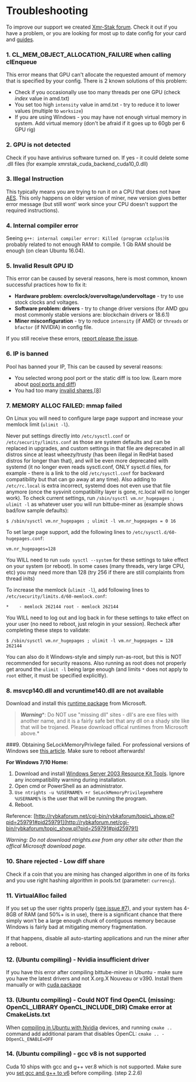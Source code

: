 # Troubleshooting
To improve our support we created [Xmr-Stak forum](https://www.reddit.com/r/XmrStak). Check it out if you have a problem, or you are looking for most up to date config for your card and [guides](https://www.reddit.com/r/XmrStak/wiki/index).


### 1. CL_MEM_OBJECT_ALLOCATION_FAILURE when calling clEnqueue
This error means that GPU can't allocate the requested amount of memory that is specified by your config. There is 2 known solutions of this problem:

* Check if you occasionally use too many threads per one GPU (check *index* value in amd.txt)
* You set too high `intensity` value in amd.txt - try to reduce it to lower values (multiple to `worksize`)
* If you are using Windows - you may have not enough virtual memory in system. Add virtual memory (don't be afraid if it goes up to 60gb per 6 GPU rig)

 

### 2. GPU is not detected
Check if you have antivirus software turned on. If yes - it could delete some .dll files (for example  xmrstak\_cuda\_backend\_cuda10\_0.dll)

 

### 3. Illegal Instruction
This typically means you are trying to run it on a CPU that does not have [AES](https://en.wikipedia.org/wiki/AES_instruction_set). This only happens on older version of miner, new version gives better error message (but still wont' work since your CPU doesn't support the required instructions).

 

### 4.  Internal compiler error
Seeing  `g++: internal compiler error: Killed (program cc1plus)`is probably related to not enough RAM to compile. 1 Gb RAM should be enough (on clean Ubuntu 16.04).

 

### 5. Invalid Result GPU ID
This error can be caused by several reasons, here is most common, known successful practices how to fix it:

* **Hardware problem: overclock/overvoltage/undervoltage** \- try to use stock clocks and voltages.
* **Software problem: drivers** \- try to change driver versions (for AMD gpu most commonly stable versions are: blockchain drivers or 18.6.1)
* **Miner misconfiguration** \- try to reduce `intensity` (if AMD) or `threads` or `bfactor` (if NVIDIA) in config file.

If you still receive these errors, [report please the issue](https://github.com/fireice-uk/bittube-miner/issues).

 
### 6. IP is banned
Pool has banned your IP, This can be caused by several reasons:

* You selected wrong pool port or the static diff is too low. (Learn more about [pool ports and diff](https://www.reddit.com/r/XmrStak/wiki/guides/other-questions#wiki_1._pool_ports_and_difficulty))
* You had too many [invalid shares \[8\]](https://www.reddit.com/r/XmrStak/wiki/troubleshooting#wiki_8._invalid_result_gpu_id)

 

### 7. MEMORY ALLOC FAILED: mmap failed
On Linux you will need to configure large page support and increase your memlock limit (`ulimit -l`).

Never put settings directly into `/etc/sysctl.conf` or `/etc/security/limits.conf`  as those are system defaults and can be replaced in upgrades, and custom settings in that file are deprecated in all distros since at least wheezy/trusty (has been illegal in RedHat based distros for longer than that), and will be even more deprecated with systemd (it no longer even reads sysctl.conf, ONLY sysctl.d files, for example - there is a link to the old `/etc/sysctl.conf` for backward compatibility but that can go away at any time). Also adding to `/etc/rc.local` is extra incorrect, systemd does not even use that file anymore (once the sysvinit compatibility layer is gone, rc.local will no longer work). To check current settings, run `/sbin/sysctl vm.nr_hugepages ; ulimit -l` as whatever user you will run bittube-miner  as (example shows bad/low sample defaults):

    $ /sbin/sysctl vm.nr_hugepages ; ulimit -l vm.nr_hugepages = 0 16 

To set large page support, add the following lines to `/etc/sysctl.d/60-hugepages.conf`:

    vm.nr_hugepages=128 

You WILL need to run `sudo sysctl --system` for these settings to take effect on your system (or reboot). In some cases (many threads, very large CPU, etc) you may need more than 128 (try 256 if there are still complaints from thread inits)

To increase the memlock (`ulimit -l`), add following lines to `/etc/security/limits.d/60-memlock.conf`:

    *    - memlock 262144 root - memlock 262144 

You WILL need to log out and log back in for these settings to take effect on your user (no need to reboot, just relogin in your session). Recheck after completing these steps to validate:

    $ /sbin/sysctl vm.nr_hugepages ; ulimit -l vm.nr_hugepages = 128 262144 

You can also do it Windows-style and simply run-as-root, but this is NOT recommended for security reasons. Also running as root does not properly get around the `ulimit -l` being large enough (and limits `*` does not apply to `root` either, it must be specified explicitly).


### 8. msvcp140.dll and vcruntime140.dll are not available
Download and install this [runtime package](https://go.microsoft.com/fwlink/?LinkId=746572) from Microsoft.

>***Warning***\*: Do NOT use "missing dll" sites - dll's are exe files with another name, and it is a fairly safe bet that any dll on a shady site like that will be trojaned. Please download offical runtimes from Microsoft above.\*

 

###9. Obtaining SeLockMemoryPrivilege failed.
For professional versions of Windows see [this article](https://msdn.microsoft.com/en-gb/library/ms190730.aspx). Make sure to reboot afterwards!

**For Windows 7/10 Home:**

1. Download and install [Windows Server 2003 Resource Kit Tools](https://www.microsoft.com/en-us/download/details.aspx?id=17657). Ignore any incompatibility warning during installation.
2. Open cmd or PowerShell as an administrator.
3. `Use ntrights -u %USERNAME% +r SeLockMemoryPrivilege`where `%USERNAME%` is the user that will be running the program.
4. Reboot.

Reference: [http://rybkaforum.net/cgi-bin/rybkaforum/topic\_show.pl?pid=259791#pid259791](http://rybkaforum.net/cgi-bin/rybkaforum/topic_show.pl?pid=259791#pid259791)

*Warning: Do not download ntrights.exe from any other site other than the offical Microsoft download page.*


### 10. Share rejected - Low diff share
Check if a coin that you are mining has changed algorithm in one of its forks and you use right hashing algorithm in pools.txt (parameter: `currency`).

 

### 11. VirtualAlloc failed
If you set up the user rights properly ([see issue #7](https://www.reddit.com/r/XmrStak/wiki/troubleshooting#wiki_7._memory_alloc_failed.3A_mmap_failed)), and your system has 4-8GB of RAM (and 50%+ is in use), there is a significant chance that there simply won't be a large enough chunk of contiguous memory because Windows is fairly bad at mitigating memory fragmentation.

If that happens, disable all auto-starting applications and run the miner after a reboot.

 
### 12. (Ubuntu compiling) - Nvidia insufficient driver
If you have this error after compiling bittube-miner in Ubuntu - make sure you have the latest drivers and not X.org.X Nouveau or v390. Install them manually or with [cuda package](https://www.reddit.com/r/XmrStak/wiki/guides/startup#wiki_2._ubuntu_18.10_setup_.2B_nvidia_.28compiling_from_source.29)

 

### 13. (Ubuntu compiling) - Could NOT find OpenCL (missing: OpenCL_LIBRARY OpenCL_INCLUDE_DIR) Cmake error at CmakeLists.txt
When [compiling in Ubuntu with Nvidia](https://www.reddit.com/r/XmrStak/wiki/guides/startup#wiki_2._ubuntu_18.10_setup_.2B_nvidia_.28compiling_from_source.29) devices, and running `cmake ..` command add additional param that disables OpenCL:  `cmake .. -DOpenCL_ENABLE=OFF` 

 

### 14. (Ubuntu compiling) - gcc v8 is not supported
Cuda 10 ships with gcc and g++ ver.8 which is not supported. Make sure you [set gcc and g++ to v6](https://www.reddit.com/r/XmrStak/wiki/guides/startup#wiki_2.2_compiling) before compiling. (step 2.2.6)




